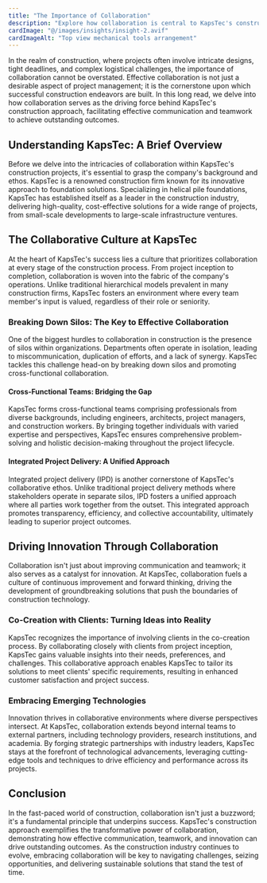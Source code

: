 ```yaml
---
title: "The Importance of Collaboration"
description: "Explore how collaboration is central to KapsTec's construction approach, driving effective communication and teamwork to achieve outstanding outcomes."
cardImage: "@/images/insights/insight-2.avif"
cardImageAlt: "Top view mechanical tools arrangement"
---
```


In the realm of construction, where projects often involve intricate designs, tight deadlines, and complex logistical challenges, the importance of collaboration cannot be overstated. Effective collaboration is not just a desirable aspect of project management; it is the cornerstone upon which successful construction endeavors are built. In this long read, we delve into how collaboration serves as the driving force behind KapsTec's construction approach, facilitating effective communication and teamwork to achieve outstanding outcomes.

## Understanding KapsTec: A Brief Overview

Before we delve into the intricacies of collaboration within KapsTec's construction projects, it's essential to grasp the company's background and ethos. KapsTec is a renowned construction firm known for its innovative approach to foundation solutions. Specializing in helical pile foundations, KapsTec has established itself as a leader in the construction industry, delivering high-quality, cost-effective solutions for a wide range of projects, from small-scale developments to large-scale infrastructure ventures.

## The Collaborative Culture at KapsTec

At the heart of KapsTec's success lies a culture that prioritizes collaboration at every stage of the construction process. From project inception to completion, collaboration is woven into the fabric of the company's operations. Unlike traditional hierarchical models prevalent in many construction firms, KapsTec fosters an environment where every team member's input is valued, regardless of their role or seniority.

### Breaking Down Silos: The Key to Effective Collaboration

One of the biggest hurdles to collaboration in construction is the presence of silos within organizations. Departments often operate in isolation, leading to miscommunication, duplication of efforts, and a lack of synergy. KapsTec tackles this challenge head-on by breaking down silos and promoting cross-functional collaboration.

#### Cross-Functional Teams: Bridging the Gap

KapsTec forms cross-functional teams comprising professionals from diverse backgrounds, including engineers, architects, project managers, and construction workers. By bringing together individuals with varied expertise and perspectives, KapsTec ensures comprehensive problem-solving and holistic decision-making throughout the project lifecycle.

#### Integrated Project Delivery: A Unified Approach

Integrated project delivery (IPD) is another cornerstone of KapsTec's collaborative ethos. Unlike traditional project delivery methods where stakeholders operate in separate silos, IPD fosters a unified approach where all parties work together from the outset. This integrated approach promotes transparency, efficiency, and collective accountability, ultimately leading to superior project outcomes.

## Driving Innovation Through Collaboration

Collaboration isn't just about improving communication and teamwork; it also serves as a catalyst for innovation. At KapsTec, collaboration fuels a culture of continuous improvement and forward thinking, driving the development of groundbreaking solutions that push the boundaries of construction technology.

### Co-Creation with Clients: Turning Ideas into Reality

KapsTec recognizes the importance of involving clients in the co-creation process. By collaborating closely with clients from project inception, KapsTec gains valuable insights into their needs, preferences, and challenges. This collaborative approach enables KapsTec to tailor its solutions to meet clients' specific requirements, resulting in enhanced customer satisfaction and project success.

### Embracing Emerging Technologies

Innovation thrives in collaborative environments where diverse perspectives intersect. At KapsTec, collaboration extends beyond internal teams to external partners, including technology providers, research institutions, and academia. By forging strategic partnerships with industry leaders, KapsTec stays at the forefront of technological advancements, leveraging cutting-edge tools and techniques to drive efficiency and performance across its projects.

## Conclusion

In the fast-paced world of construction, collaboration isn't just a buzzword; it's a fundamental principle that underpins success. KapsTec's construction approach exemplifies the transformative power of collaboration, demonstrating how effective communication, teamwork, and innovation can drive outstanding outcomes. As the construction industry continues to evolve, embracing collaboration will be key to navigating challenges, seizing opportunities, and delivering sustainable solutions that stand the test of time.
